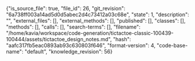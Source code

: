 {"is_source_file": true, "file_id": 26, "git_revision": "6a738ff003a14ad5d0d5abec2d4c73412a03c68e", "state": 1, "description": "", "external_files": [], "external_methods": [], "published": [], "classes": [], "methods": [], "calls": [], "search-terms": [], "filename": "/home/kavia/workspace/code-generation/tictactoe-classic-100439-100444/assets/tictactoe_design_notes.md", "hash": "aafc317fb5eac0893ab93c630803f646", "format-version": 4, "code-base-name": "default", "knowledge_revision": 56}